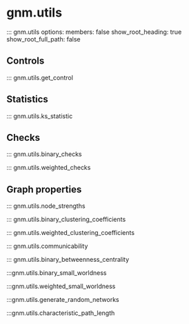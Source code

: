 # gnm.utils

::: gnm.utils
    options:
      members: false
      show_root_heading: true
      show_root_full_path: false

## Controls

::: gnm.utils.get_control

## Statistics

::: gnm.utils.ks_statistic

## Checks

::: gnm.utils.binary_checks

::: gnm.utils.weighted_checks

## Graph properties

::: gnm.utils.node_strengths

::: gnm.utils.binary_clustering_coefficients

::: gnm.utils.weighted_clustering_coefficients

::: gnm.utils.communicability

::: gnm.utils.binary_betweenness_centrality

:::gnm.utils.binary_small_worldness

:::gnm.utils.weighted_small_worldness

:::gnm.utils.generate_random_networks

:::gnm.utils.characteristic_path_length